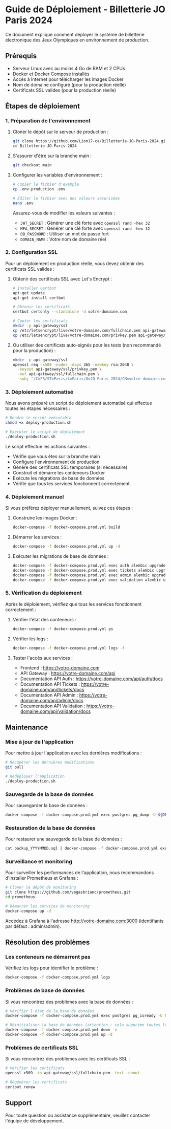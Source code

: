 # Guide de Déploiement - Billetterie JO Paris 2024

Ce document explique comment déployer le système de billetterie électronique des Jeux Olympiques en environnement de production.

## Prérequis

- Serveur Linux avec au moins 4 Go de RAM et 2 CPUs
- Docker et Docker Compose installés
- Accès à Internet pour télécharger les images Docker
- Nom de domaine configuré (pour la production réelle)
- Certificats SSL valides (pour la production réelle)

## Étapes de déploiement

### 1. Préparation de l'environnement

1. Cloner le dépôt sur le serveur de production :
   ```bash
   git clone https://github.com/Lion17-ca/Billetterie-JO-Paris-2024.git
   cd Billetterie-JO-Paris-2024
   ```

2. S'assurer d'être sur la branche main :
   ```bash
   git checkout main
   ```

3. Configurer les variables d'environnement :
   ```bash
   # Copier le fichier d'exemple
   cp .env.production .env
   
   # Éditer le fichier avec des valeurs sécurisées
   nano .env
   ```

   Assurez-vous de modifier les valeurs suivantes :
   - `JWT_SECRET` : Générer une clé forte avec `openssl rand -hex 32`
   - `MFA_SECRET` : Générer une clé forte avec `openssl rand -hex 32`
   - `DB_PASSWORD` : Utiliser un mot de passe fort
   - `DOMAIN_NAME` : Votre nom de domaine réel

### 2. Configuration SSL

Pour un déploiement en production réelle, vous devez obtenir des certificats SSL valides :

1. Obtenir des certificats SSL avec Let's Encrypt :
   ```bash
   # Installer Certbot
   apt-get update
   apt-get install certbot
   
   # Obtenir les certificats
   certbot certonly --standalone -d votre-domaine.com
   
   # Copier les certificats
   mkdir -p api-gateway/ssl
   cp /etc/letsencrypt/live/votre-domaine.com/fullchain.pem api-gateway/ssl/
   cp /etc/letsencrypt/live/votre-domaine.com/privkey.pem api-gateway/ssl/
   ```

2. Ou utiliser des certificats auto-signés pour les tests (non recommandé pour la production) :
   ```bash
   mkdir -p api-gateway/ssl
   openssl req -x509 -nodes -days 365 -newkey rsa:2048 \
     -keyout api-gateway/ssl/privkey.pem \
     -out api-gateway/ssl/fullchain.pem \
     -subj "/C=FR/ST=Paris/L=Paris/O=JO Paris 2024/CN=votre-domaine.com"
   ```

### 3. Déploiement automatisé

Nous avons préparé un script de déploiement automatisé qui effectue toutes les étapes nécessaires :

```bash
# Rendre le script exécutable
chmod +x deploy-production.sh

# Exécuter le script de déploiement
./deploy-production.sh
```

Le script effectue les actions suivantes :
- Vérifie que vous êtes sur la branche main
- Configure l'environnement de production
- Génère des certificats SSL temporaires (si nécessaire)
- Construit et démarre les conteneurs Docker
- Exécute les migrations de base de données
- Vérifie que tous les services fonctionnent correctement

### 4. Déploiement manuel

Si vous préférez déployer manuellement, suivez ces étapes :

1. Construire les images Docker :
   ```bash
   docker-compose -f docker-compose.prod.yml build
   ```

2. Démarrer les services :
   ```bash
   docker-compose -f docker-compose.prod.yml up -d
   ```

3. Exécuter les migrations de base de données :
   ```bash
   docker-compose -f docker-compose.prod.yml exec auth alembic upgrade head
   docker-compose -f docker-compose.prod.yml exec tickets alembic upgrade head
   docker-compose -f docker-compose.prod.yml exec admin alembic upgrade head
   docker-compose -f docker-compose.prod.yml exec validation alembic upgrade head
   ```

### 5. Vérification du déploiement

Après le déploiement, vérifiez que tous les services fonctionnent correctement :

1. Vérifier l'état des conteneurs :
   ```bash
   docker-compose -f docker-compose.prod.yml ps
   ```

2. Vérifier les logs :
   ```bash
   docker-compose -f docker-compose.prod.yml logs -f
   ```

3. Tester l'accès aux services :
   - Frontend : https://votre-domaine.com
   - API Gateway : https://votre-domaine.com/api
   - Documentation API Auth : https://votre-domaine.com/api/auth/docs
   - Documentation API Tickets : https://votre-domaine.com/api/tickets/docs
   - Documentation API Admin : https://votre-domaine.com/api/admin/docs
   - Documentation API Validation : https://votre-domaine.com/api/validation/docs

## Maintenance

### Mise à jour de l'application

Pour mettre à jour l'application avec les dernières modifications :

```bash
# Récupérer les dernières modifications
git pull

# Redéployer l'application
./deploy-production.sh
```

### Sauvegarde de la base de données

Pour sauvegarder la base de données :

```bash
docker-compose -f docker-compose.prod.yml exec postgres pg_dump -U ${DB_USER} ${DB_NAME} > backup_$(date +%Y%m%d).sql
```

### Restauration de la base de données

Pour restaurer une sauvegarde de la base de données :

```bash
cat backup_YYYYMMDD.sql | docker-compose -f docker-compose.prod.yml exec -T postgres psql -U ${DB_USER} ${DB_NAME}
```

### Surveillance et monitoring

Pour surveiller les performances de l'application, nous recommandons d'installer Prometheus et Grafana :

```bash
# Cloner le dépôt de monitoring
git clone https://github.com/vegasbrianc/prometheus.git
cd prometheus

# Démarrer les services de monitoring
docker-compose up -d
```

Accédez à Grafana à l'adresse http://votre-domaine.com:3000 (identifiants par défaut : admin/admin).

## Résolution des problèmes

### Les conteneurs ne démarrent pas

Vérifiez les logs pour identifier le problème :

```bash
docker-compose -f docker-compose.prod.yml logs
```

### Problèmes de base de données

Si vous rencontrez des problèmes avec la base de données :

```bash
# Vérifier l'état de la base de données
docker-compose -f docker-compose.prod.yml exec postgres pg_isready -U ${DB_USER}

# Réinitialiser la base de données (attention : cela supprime toutes les données)
docker-compose -f docker-compose.prod.yml down -v
docker-compose -f docker-compose.prod.yml up -d
```

### Problèmes de certificats SSL

Si vous rencontrez des problèmes avec les certificats SSL :

```bash
# Vérifier les certificats
openssl x509 -in api-gateway/ssl/fullchain.pem -text -noout

# Régénérer les certificats
certbot renew
```

## Support

Pour toute question ou assistance supplémentaire, veuillez contacter l'équipe de développement.
